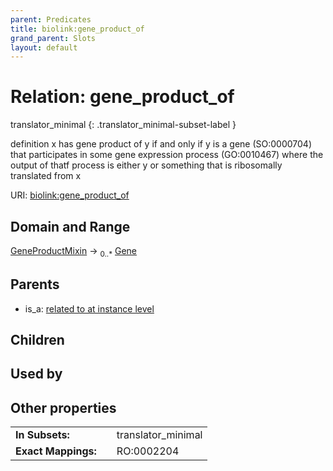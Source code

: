 ```yaml
---
parent: Predicates
title: biolink:gene_product_of
grand_parent: Slots
layout: default
---
```


# Relation: gene_product_of

translator_minimal
{: .translator_minimal-subset-label }


definition x has gene product of y if and only if y is a gene (SO:0000704) that participates in some gene expression process (GO:0010467) where the output of thatf process is either y or something that is ribosomally translated from x

URI: [biolink:gene_product_of](https://w3id.org/biolink/gene_product_of)

## Domain and Range

[GeneProductMixin](GeneProductMixin.md) ->  <sub>0..\*</sub> [Gene](Gene.md)

## Parents

 *  is_a: [related to at instance level](related_to_at_instance_level.md)

## Children


## Used by


## Other properties

|  |  |  |
| --- | --- | --- |
| **In Subsets:** | | translator_minimal |
| **Exact Mappings:** | | RO:0002204 |

